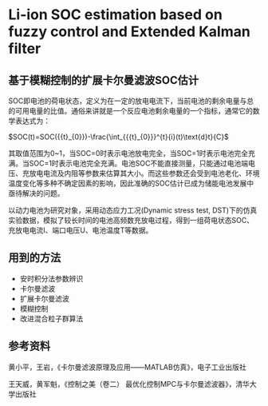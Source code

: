 # Li-ion SOC estimation based on fuzzy control and Extended Kalman filter 

## 基于模糊控制的扩展卡尔曼滤波SOC估计

SOC即电池的荷电状态，定义为在一定的放电电流下，当前电池的剩余电量与总的可用电量的比值。通俗来讲就是一个反应电池剩余电量的一个指标，通常它的数学表达式为：

$SOC(t)=SOC({{t}_{0}})-\frac{\int_{{{t}_{0}}}^{t}{i}(t)\text{d}t}{C}$

其取值范围为0~1，当SOC=0时表示电池放电完全，当SOC=1时表示电池完全充满。当SOC=1时表示电池完全充满。电池SOC不能直接测量，只能通过电池端电压、充放电电流及内阻等参数来估算其大小。而这些参数还会受到电池老化、环境温度变化等多种不确定因素的影响，因此准确的SOC估计已成为储能电池发展中亟待解决的问题。

以动力电池为研究对象，采用动态应力工况(Dynamic stress test, DST)下的仿真实验数据，模拟了较长时间的电池高频数充放电过程，得到一组荷电状态SOC、充放电电流I、端口电压U、电池温度T等数据。

## 用到的方法

- 安时积分法参数辨识
- 卡尔曼滤波
- 扩展卡尔曼滤波
- 模糊控制
- 改进混合粒子群算法

## 参考资料

黄小平，王岩，《卡尔曼滤波原理及应用——MATLAB仿真》，电子工业出版社

王天威，黄军魁，《控制之美（卷二） 最优化控制MPC与卡尔曼滤波器》，清华大学出版社
